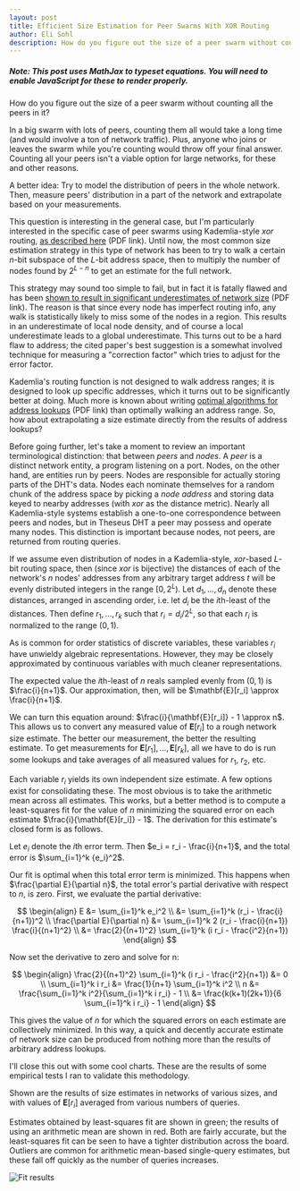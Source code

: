 ```yaml
---
layout: post
title: Efficient Size Estimation for Peer Swarms With XOR Routing
author: Eli Sohl
description: How do you figure out the size of a peer swarm without counting all the peers in it?
---
```



<h5 id="noscript_notice">Note: This post uses MathJax to typeset equations. You will need to enable JavaScript for these to render properly.</h5>
<script src="/sohliloquies/assets/js/noscriptnoticer.js"></script>

How do you figure out the size of a peer swarm without counting all the peers in it?

In a big swarm with lots of peers, counting them all would take a long time (and would involve a ton of network traffic). Plus, anyone who joins or leaves the swarm while you're counting would throw off your final answer. Counting all your peers isn't a viable option for large networks, for these and other reasons.

A better idea: Try to model the distribution of peers in the whole network. Then, measure peers' distribution in a part of the network and extrapolate based on your measurements.

This question is interesting in the general case, but I'm particularly interested in the specific case of peer swarms using Kademlia-style $xor$ routing, [as described here](http://www.scs.stanford.edu/~dm/home/papers/kpos.pdf) (PDF link). Until now, the most common size estimation strategy in this type of network has been to try to walk a certain $n$-bit subspace of the $L$-bit address space, then to multiply the number of nodes found by $2^{L-n}$ to get an estimate for the full network.

This strategy may sound too simple to fail, but in fact it is fatally flawed and has been [shown to result in significant underestimates of network size](https://www.cs.helsinki.fi/u/lxwang/publications/P2P2013_13.pdf) (PDF link). The reason is that since every node has imperfect routing info, any walk is statistically likely to miss some of the nodes in a region. This results in an underestimate of local node density, and of course a local underestimate leads to a global underestimate. This turns out to be a hard flaw to address; the cited paper's best suggestion is a somewhat involved technique for measuring a "correction factor" which tries to adjust for the error factor.

Kademlia's routing function is not designed to walk address ranges; it is designed to look up specific addresses, which it turns out to be significantly better at doing. Much more is known about writing [optimal algorithms for address lookups](https://gnunet.org/sites/default/files/SKademlia2007.pdf) (PDF link) than optimally walking an address range. So, how about extrapolating a size estimate directly from the results of address lookups?

Before going further, let's take a moment to review an important terminological distinction: that between _peers_ and _nodes_. A _peer_ is a distinct network entity, a program listening on a port. Nodes, on the other hand, are entities run by peers. Nodes are responsible for actually storing parts of the DHT's data. Nodes each nominate themselves for a random chunk of the address space by picking a _node address_ and storing data keyed to nearby addresses (with $xor$ as the distance metric). Nearly all Kademlia-style systems establish a one-to-one correspondence between peers and nodes, but in Theseus DHT a peer may possess and operate many nodes. This distinction is important because nodes, not peers, are returned from routing queries.

If we assume even distribution of nodes in a Kademlia-style, $xor$-based $L$-bit routing space, then (since $xor$ is bijective) the distances of each of the network's $n$ nodes' addresses from any arbitrary target address $t$ will be evenly distributed integers in the range $[0, 2^L)$. Let $d_1, \ldots, d_n$ denote these distances, arranged in ascending order, i.e. let $d_i$ be the $i$th-least of the distances. Then define $r_1, \ldots, r_k$ such that $r_i = d_i / 2^L$, so that each $r_i$ is normalized to the range $(0, 1)$.

As is common for order statistics of discrete variables, these variables $r_i$ have unwieldy algebraic representations. However, they may be closely approximated by continuous variables with much cleaner representations.

The expected value the $i$th-least of $n$ reals sampled evenly from $(0, 1)$ is $\frac{i}{n+1}$. Our approximation, then, will be $\mathbf{E}[r_i] \approx \frac{i}{n+1}$.

We can turn this equation around: $\frac{i}{\mathbf{E}[r_i]} - 1 \approx n$. This allows us to convert any measured value of $\mathbf{E}[r_i]$ to a rough network size estimate. The better our measurement, the better the resulting estimate. To get measurements for $\mathbf{E}[r_1], \ldots, \mathbf{E}[r_k]$, all we have to do is run some lookups and take averages of all measured values for $r_1$, $r_2$, etc.

Each variable $r_i$ yields its own independent size estimate. A few options exist for consolidating these. The most obvious is to take the arithmetic mean across all estimates. This works, but a better method is to compute a least-squares fit for the value of $n$ minimizing the squared error on each estimate $\frac{i}{\mathbf{E}[r_i]} - 1$. The derivation for this estimate's closed form is as follows.

Let $e_i$ denote the $i$th error term. Then $e_i = r_i - \frac{i}{n+1}$, and the total error is $\sum_{i=1}^k {e_i}^2$.

Our fit is optimal when this total error term is minimized. This happens when $\frac{\partial E}{\partial n}$, the total error's partial derivative with respect to $n$, is zero. First, we evaluate the partial derivative:

$$
\begin{align}
E &= \sum_{i=1}^k e_i^2 \\
&= \sum_{i=1}^k (r_i - \frac{i}{n+1})^2 \\
\frac{\partial E}{\partial n} &= \sum_{i=1}^k 2 (r_i - \frac{i}{n+1}) \frac{i}{(n+1)^2} \\
&= \frac{2}{(n+1)^2} \sum_{i=1}^k (i r_i - \frac{i^2}{n+1})
\end{align}
$$

Now set the derivative to zero and solve for n:

$$
\begin{align}
\frac{2}{(n+1)^2} \sum_{i=1}^k (i r_i - \frac{i^2}{n+1}) &= 0 \\
\sum_{i=1}^k i r_i &= \frac{1}{n+1} \sum_{i=1}^k i^2 \\
n &= \frac{\sum_{i=1}^k i^2}{\sum_{i=1}^k i r_i} - 1 \\
&= \frac{k(k+1)(2k+1)}{6 \sum_{i=1}^k i r_i} - 1
\end{align}
$$

This gives the value of $n$ for which the squared errors on each estimate are collectively minimized. In this way, a quick and decently accurate estimate of network size can be produced from nothing more than the results of arbitrary address lookups.

I'll close this out with some cool charts. These are the results of some empirical tests I ran to validate this methodology.

Shown are the results of size estimates in networks of various sizes, and with values of $\mathbf{E}[r_i]$ averaged from various numbers of queries.

Estimates obtained by least-squares fit are shown in green; the results of using an arithmetic mean are shown in red. Both are fairly accurate, but the least-squares fit can be seen to have a tighter distribution across the board. Outliers are common for arithmetic mean-based single-query estimates, but these fall off quickly as the number of queries increases.

![Fit results](/sohliloquies/img/dht-size-estimation-charts.png)
